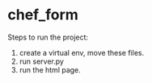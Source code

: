 # chef_form
Steps to run the project:
1) create a virtual env, move these files.
2) run server.py
3) run the html page.
